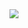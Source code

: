 <a href="https://github.com/jpnurmi">
  <img align="center" src="https://github-readme-stats.vercel.app/api?username=jpnurmi&count_private=true&show_icons=true&hide_title=true" />
</a>
<!--a href="https://github.com/jpnurmi">
  <img align="center" src="https://github-readme-stats.vercel.app/api/top-langs/?username=jpnurmi&layout=compact" />
</a-->
